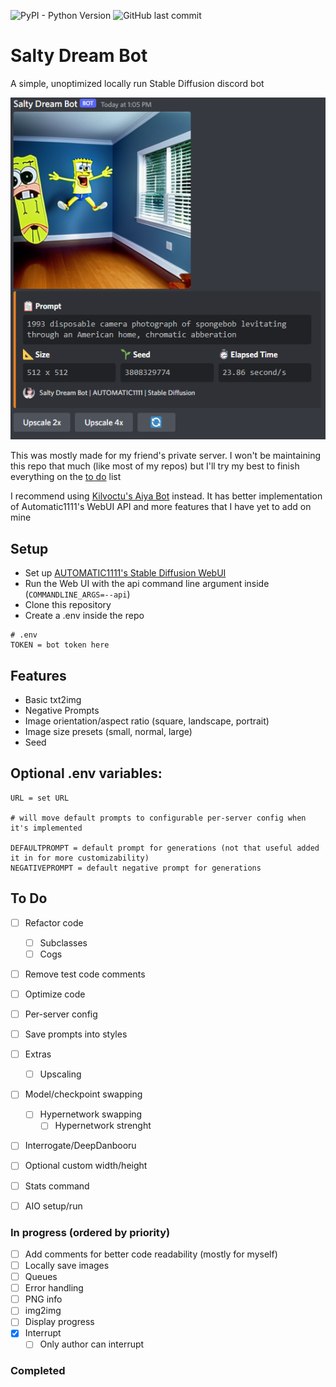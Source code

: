 ![PyPI - Python Version](https://img.shields.io/pypi/pyversions/py-cord?style=for-the-badge) ![GitHub last commit](https://img.shields.io/github/last-commit/nekooooooooo/salty-dream-bot?style=for-the-badge)

# Salty Dream Bot
A simple, unoptimized locally run Stable Diffusion discord bot

<img src="https://raw.githubusercontent.com/nekooooooooo/nekooooooooo.github.io/master/pics/preview_dream_bot.png">

This was mostly made for my friend's private server.
I won't be maintaining this repo that much (like most of my repos) but I'll try my best to finish everything on the [to do](#to-do) list

I recommend using [Kilvoctu's Aiya Bot](https://github.com/Kilvoctu/aiyabot) instead. It has better implementation of Automatic1111's WebUI API and more features that I have yet to add on mine

## Setup

- Set up [AUTOMATIC1111's Stable Diffusion WebUI](https://github.com/AUTOMATIC1111/stable-diffusion-webui)
- Run the Web UI with the api command line argument inside (`COMMANDLINE_ARGS=--api`)
- Clone this repository
- Create a .env inside the repo

```dotenv
# .env
TOKEN = bot token here
```

## Features

- Basic txt2img
- Negative Prompts
- Image orientation/aspect ratio (square, landscape, portrait)
- Image size presets (small, normal, large)
- Seed

## Optional .env variables:

```dotenv
URL = set URL

# will move default prompts to configurable per-server config when it's implemented

DEFAULTPROMPT = default prompt for generations (not that useful added it in for more customizability)
NEGATIVEPROMPT = default negative prompt for generations
```

## To Do

- [ ] Refactor code
    - [ ] Subclasses
    - [ ] Cogs
- [ ] Remove test code comments
- [ ] Optimize code
- [ ] Per-server config
- [ ] Save prompts into styles
- [ ] Extras
    - [ ] Upscaling
- [ ] Model/checkpoint swapping
    - [ ] Hypernetwork swapping
        - [ ] Hypernetwork strenght
- [ ] Interrogate/DeepDanbooru
- [ ] Optional custom width/height
- [ ] Stats command
- [ ] AIO setup/run


### In progress (ordered by priority)
- [ ] Add comments for better code readability (mostly for myself)
- [ ] Locally save images
- [ ] Queues
- [ ] Error handling
- [ ] PNG info
- [ ] img2img
- [ ] Display progress
- [x] Interrupt
    - [ ] Only author can interrupt

### Completed